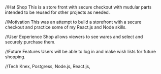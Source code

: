 //Hat Shop
This is a store front with secure checkout with mudular parts intended to be reused for other projects as needed.

//Motivation
This was an attempt to build a storefront with a secure checkout and practice some of my React.js and Node skills.

//User Experience
Shop allows viewers to see wares and select and securely purchase them.

//Future Features
Users will be able to log in and make wish lists for future shopping.

//Tech
Knex, Postgress, Node.js, React.js, 

